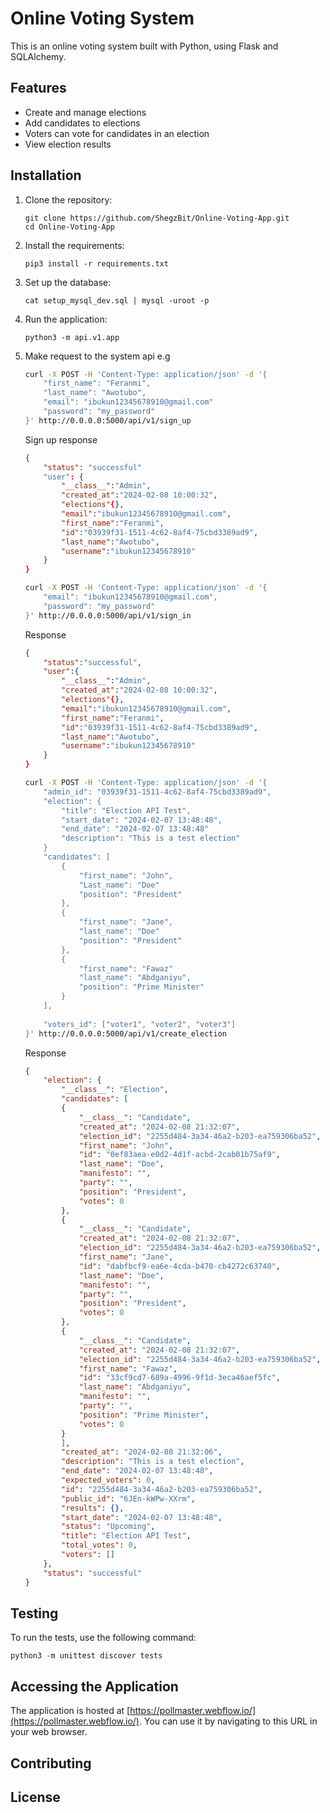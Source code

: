# Online Voting System

This is an online voting system built with Python, using Flask and SQLAlchemy.

## Features

- Create and manage elections
- Add candidates to elections
- Voters can vote for candidates in an election
- View election results

## Installation

1. Clone the repository:
    ```
    git clone https://github.com/ShegzBit/Online-Voting-App.git
    cd Online-Voting-App
    ```

2. Install the requirements:
    ```
    pip3 install -r requirements.txt
    ```

3. Set up the database:
    ```
    cat setup_mysql_dev.sql | mysql -uroot -p
    ```

4. Run the application:
    ```
    python3 -m api.v1.app
    ```

5. Make request to the system api
    e.g
    ```bash
    curl -X POST -H 'Content-Type: application/json' -d '{
        "first_name": "Feranmi",
        "last_name": "Awotubo",
        "email": "ibukun12345678910@gmail.com"
        "password": "my_password"
    }' http://0.0.0.0:5000/api/v1/sign_up
    ```
    Sign up response
    ```json
    {
        "status": "successful"
        "user": {
            "__class__":"Admin",
            "created_at":"2024-02-08 10:00:32",
            "elections"{},
            "email":"ibukun12345678910@gmail.com",
            "first_name":"Feranmi",
            "id":"03939f31-1511-4c62-8af4-75cbd3389ad9",
            "last_name":"Awotubo",
            "username":"ibukun12345678910"
        }
    }
    ```

    ```bash
    curl -X POST -H 'Content-Type: application/json' -d '{
        "email": "ibukun12345678910@gmail.com",
        "password": "my_password"
    }' http://0.0.0.0:5000/api/v1/sign_in
    ```
    Response
    ```json
    {
        "status":"successful",
        "user":{
            "__class__":"Admin",
            "created_at":"2024-02-08 10:00:32",
            "elections"{},
            "email":"ibukun12345678910@gmail.com",
            "first_name":"Feranmi",
            "id":"03939f31-1511-4c62-8af4-75cbd3389ad9",
            "last_name":"Awotubo",
            "username":"ibukun12345678910"
        }
    }
    ```

    ```bash
    curl -X POST -H 'Content-Type: application/json' -d '{
        "admin_id": "03939f31-1511-4c62-8af4-75cbd3389ad9",
        "election": {
            "title": "Election API Test",
            "start_date": "2024-02-07 13:48:48",
            "end_date": "2024-02-07 13:48:48"
            "description": "This is a test election"
        }
        "candidates": [
            {
                "first_name": "John",
                "Last_name": "Doe"
                "position": "President"
            },
            {
                "first_name": "Jane",
                "last_name": "Doe"
                "position": "President"
            },
            {
                "first_name": "Fawaz"
                "last_name": "Abdganiyu",
                "position": "Prime Minister"
            }
        ],
                
        "voters_id": ["voter1", "voter2", "voter3"]
    }' http://0.0.0.0:5000/api/v1/create_election
    ```
    Response
    ```json
    {
        "election": {
            "__class__": "Election",
            "candidates": [
            {
                "__class__": "Candidate",
                "created_at": "2024-02-08 21:32:07",
                "election_id": "2255d484-3a34-46a2-b203-ea759306ba52",
                "first_name": "John",
                "id": "0ef83aea-e0d2-4d1f-acbd-2cab01b75af9",
                "last_name": "Doe",
                "manifesto": "",
                "party": "",
                "position": "President",
                "votes": 0
            },
            {
                "__class__": "Candidate",
                "created_at": "2024-02-08 21:32:07",
                "election_id": "2255d484-3a34-46a2-b203-ea759306ba52",
                "first_name": "Jane",
                "id": "dabfbcf9-ea6e-4cda-b470-cb4272c63740",
                "last_name": "Doe",
                "manifesto": "",
                "party": "",
                "position": "President",
                "votes": 0
            },
            {
                "__class__": "Candidate",
                "created_at": "2024-02-08 21:32:07",
                "election_id": "2255d484-3a34-46a2-b203-ea759306ba52",
                "first_name": "Fawaz",
                "id": "33cf9cd7-689a-4996-9f1d-3eca46aef5fc",
                "last_name": "Abdganiyu",
                "manifesto": "",
                "party": "",
                "position": "Prime Minister",
                "votes": 0
            }
            ],
            "created_at": "2024-02-08 21:32:06",
            "description": "This is a test election",
            "end_date": "2024-02-07 13:48:48",
            "expected_voters": 0,
            "id": "2255d484-3a34-46a2-b203-ea759306ba52",
            "public_id": "6JEn-kWPw-XXrm",
            "results": {},
            "start_date": "2024-02-07 13:48:48",
            "status": "Upcoming",
            "title": "Election API Test",
            "total_votes": 0,
            "voters": []
        },
        "status": "successful"
    }
    ```

## Testing

To run the tests, use the following command:
```
python3 -m unittest discover tests
```

## Accessing the Application

The application is hosted at [https://pollmaster.webflow.io/](https://pollmaster.webflow.io/). You can use it by navigating to this URL in your web browser.

## Contributing

## License
